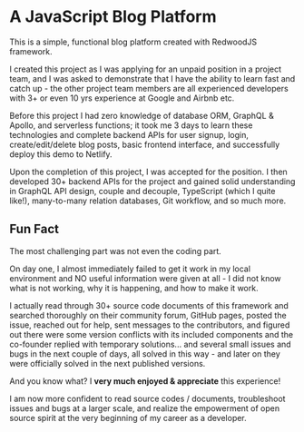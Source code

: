 # A JavaScript Blog Platform

This is a simple, functional blog platform created with RedwoodJS framework.

I created this project as I was applying for an unpaid position in a project team, and I was asked to demonstrate that I have the ability to learn fast and catch up - the other project team members are all experienced developers with 3+ or even 10 yrs experience at Google and Airbnb etc.

Before this project I had zero knowledge of database ORM, GraphQL & Apollo, and serverless functions; it took me 3 days to learn these technologies and complete backend APIs for user signup, login, create/edit/delete blog posts, basic frontend interface, and successfully deploy this demo to Netlify.

Upon the completion of this project, I was accepted for the position. I then developed 30+ backend APIs for the project and gained solid understanding in GraphQL API design, couple and decouple, TypeScript (which I quite like!), many-to-many relation databases, Git workflow, and so much more.

## Fun Fact ##
The most challenging part was not even the coding part.

On day one, I almost immediately failed to get it work in my local environment and NO useful information were given at all - I did not know what is not working, why it is happening, and how to make it work.

I actually read through 30+ source code documents of this framework and searched thoroughly on their community forum, GitHub pages, posted the issue, reached out for help, sent messages to the contributors, and figured out there were some version conflicts with its included components and the co-founder replied with temporary solutions... and several small issues and bugs in the next couple of days, all solved in this way - and later on they were officially solved in the next published versions. 

And you know what? I **very much enjoyed & appreciate** this experience! 

I am now more confident to read source codes / documents, troubleshoot issues and bugs at a larger scale, and realize the empowerment of open source spirit at the very beginning of my career as a developer.
